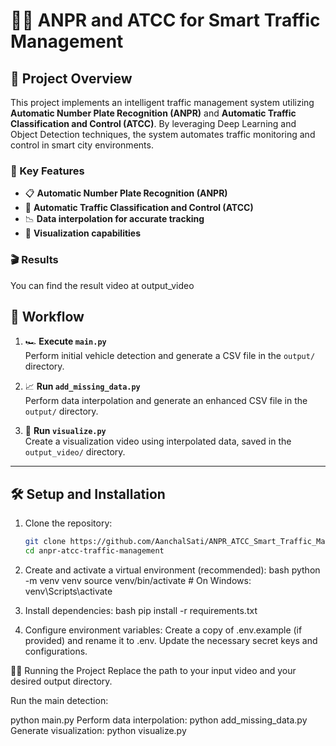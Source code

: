 # 🚗✨ ANPR and ATCC for Smart Traffic Management

## 🎀 Project Overview
This project implements an intelligent traffic management system utilizing **Automatic Number Plate Recognition (ANPR)** and **Automatic Traffic Classification and Control (ATCC)**. By leveraging Deep Learning and Object Detection techniques, the system automates traffic monitoring and control in smart city environments.

### 🌟 Key Features
- 📋 **Automatic Number Plate Recognition (ANPR)**
- 🚥 **Automatic Traffic Classification and Control (ATCC)**
- 📉 **Data interpolation for accurate tracking**
- 🎥 **Visualization capabilities**

### 🎬 Results
You can find the result video at output_video

## 🚀 Workflow
1. 🏎️ **Execute `main.py`**  
   Perform initial vehicle detection and generate a CSV file in the `output/` directory.

2. 📈 **Run `add_missing_data.py`**  
   Perform data interpolation and generate an enhanced CSV file in the `output/` directory.

3. 🎥 **Run `visualize.py`**  
   Create a visualization video using interpolated data, saved in the `output_video/` directory.

---

## 🛠️ Setup and Installation
1. Clone the repository:
   ```bash
   git clone https://github.com/AanchalSati/ANPR_ATCC_Smart_Traffic_Management.git
   cd anpr-atcc-traffic-management
   
2. Create and activate a virtual environment (recommended):
bash
python -m venv venv
source venv/bin/activate  # On Windows: venv\Scripts\activate

3. Install dependencies:
bash
pip install -r requirements.txt

4. Configure environment variables:
Create a copy of .env.example (if provided) and rename it to .env.
Update the necessary secret keys and configurations.

🏃‍♂️ Running the Project
Replace the path to your input video and your desired output directory.

Run the main detection:

python main.py
Perform data interpolation:
python add_missing_data.py
Generate visualization:
python visualize.py

